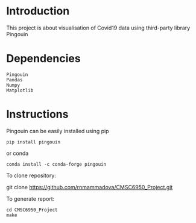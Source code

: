 # Introduction

This project is about visualisation of Covid19 data using third-party library Pingouin

# Dependencies

    Pingouin
    Pandas
    Numpy
    Matplotlib

# Instructions

Pingouin can be easily installed using pip

    pip install pingouin

or conda

    conda install -c conda-forge pingouin

To clone repository:

git clone https://github.com/rnmammadova/CMSC6950_Project.git

To generate report:

    cd CMSC6950_Project
    make


